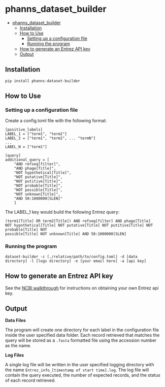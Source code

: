 # phanns_dataset_builder

- [phanns\_dataset\_builder](#phanns_dataset_builder)
  - [Installation](#installation)
  - [How to Use](#how-to-use)
    - [Setting up a configuration file](#setting-up-a-configuration-file)
    - [Running the program](#running-the-program)
  - [How to generate an Entrez API key](#how-to-generate-an-entrez-api-key)
  - [Output](#output)



## Installation
`pip install phanns-dataset-builder`

## How to Use
### Setting up a configuration file
Create a config.toml file with the following format:
```
[positive_labels]
LABEL_1 = ["term1", "term2"]
LABEL_2 = ["term1", "term2", ... "termN"]
...
LABEL_N = ["term1"]

[query]
additional_query = [
    "AND refseq[filter]",
    "AND phage[Title]",
    "NOT hypothetical[Title]",
    "NOT putative[Title]",
    "NOT putitive[Title]",
    "NOT probable[Title]",
    "NOT possible[Title]",
    "NOT unknown[Title]",
    "AND 50:1000000[SLEN]"
    ]
```

The LABEL_1 key would build the following Entrez query:

```
(term1[Title] OR term2[Title]) AND refseq[filter] AND phage[Title]
NOT hypothetical[Title] NOT putative[Title] NOT putitive[Title] NOT probable[Title] NOT
possible[Title] NOT unknown[Title] AND 50:1000000[SLEN]
```

### Running the program
`dataset-builder -c [./relative/path/to/config.toml] -d [data directory] -l [logs directory] -e [your email here] -a [api key]`

## How to generate an Entrez API key
See the [NCBI walkthrough](https://support.nlm.nih.gov/knowledgebase/article/KA-05317/en-us)
for instructions on obtaining your own Entrez api key.

## Output
__Data Files__

The program will create one directory for each label in the configuration file inside the user specified data folder. Each record retrieved that matches the query will be stored as a `.fasta` formatted file using the accession number as the name.

__Log Files__

A single log file will be written in the user specified logging directory with the name `Entrez_info_[timestamp of start time].log`. The log file will contain the query executed, the number of expected records, and the status of each record retrieved.
